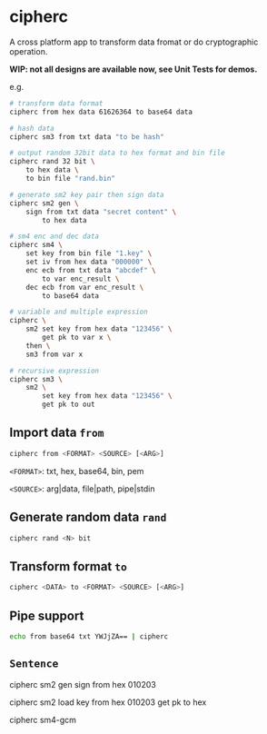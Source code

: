 ﻿# cipherc

A cross platform app to transform data fromat or do cryptographic operation.

**WIP: not all designs are available now, see Unit Tests for demos.**

e.g.

```bash
# transform data format
cipherc from hex data 61626364 to base64 data

# hash data
cipherc sm3 from txt data "to be hash"

# output random 32bit data to hex format and bin file
cipherc rand 32 bit \
    to hex data \
    to bin file "rand.bin"

# generate sm2 key pair then sign data
cipherc sm2 gen \
    sign from txt data "secret content" \
        to hex data

# sm4 enc and dec data
cipherc sm4 \
    set key from bin file "1.key" \
    set iv from hex data "000000" \
    enc ecb from txt data "abcdef" \
        to var enc_result \
    dec ecb from var enc_result \
        to base64 data

# variable and multiple expression
cipherc \
    sm2 set key from hex data "123456" \
        get pk to var x \
    then \
    sm3 from var x

# recursive expression
cipherc sm3 \
    sm2 \
        set key from hex data "123456" \
        get pk to out
```

## Import data `from`

```bash
cipherc from <FORMAT> <SOURCE> [<ARG>]
```

`<FORMAT>`: txt, hex, base64, bin, pem

`<SOURCE>`: arg|data, file|path, pipe|stdin

## Generate random data `rand`

```bash
cipherc rand <N> bit
```

## Transform format `to`

```bash
cipherc <DATA> to <FORMAT> <SOURCE> [<ARG>]
```

## Pipe support

```bash
echo from base64 txt YWJjZA== | cipherc
```

## `Sentence`

cipherc sm2 gen sign from hex 010203

cipherc sm2 load key from hex 010203 get pk to hex

cipherc sm4-gcm
